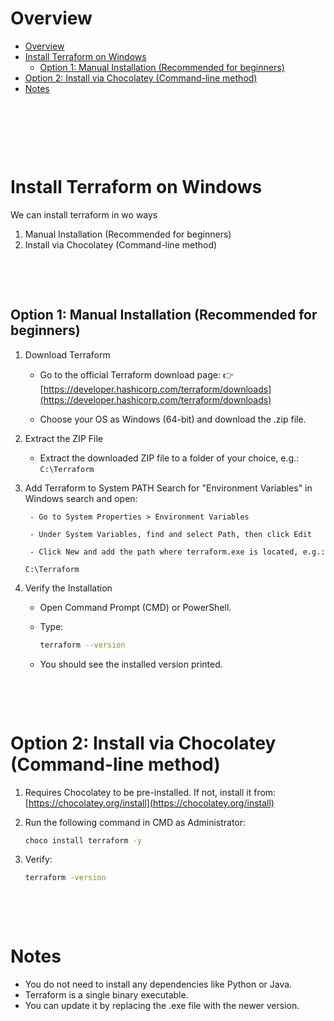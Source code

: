 # Overview

- [Overview](#overview)
- [Install Terraform on Windows](#install-terraform-on-windows)
  - [Option 1: Manual Installation (Recommended for beginners)](#option-1-manual-installation-recommended-for-beginners)
- [Option 2: Install via Chocolatey (Command-line method)](#option-2-install-via-chocolatey-command-line-method)
- [Notes](#notes)

&nbsp;

&nbsp;

&nbsp;

# Install Terraform on Windows

We can install terraform in wo ways

1. Manual Installation (Recommended for beginners)
2. Install via Chocolatey (Command-line method)

&nbsp;

&nbsp;

## Option 1: Manual Installation (Recommended for beginners)

1. Download Terraform

    - Go to the official Terraform download page:
      👉 [https://developer.hashicorp.com/terraform/downloads](https://developer.hashicorp.com/terraform/downloads)

    - Choose your OS as Windows (64-bit) and download the .zip file.

2. Extract the ZIP File

    - Extract the downloaded ZIP file to a folder of your choice, e.g.:
      `C:\Terraform`

3. Add Terraform to System PATH
    Search for "Environment Variables" in Windows search and open:

        - Go to System Properties > Environment Variables

        - Under System Variables, find and select Path, then click Edit

        - Click New and add the path where terraform.exe is located, e.g.:

    `C:\Terraform`

4. Verify the Installation

    - Open Command Prompt (CMD) or PowerShell.

    - Type:

      ```sh
      terraform --version
      ```

    - You should see the installed version printed.

&nbsp;

&nbsp;

# Option 2: Install via Chocolatey (Command-line method)

1. Requires Chocolatey to be pre-installed. If not, install it from: [https://chocolatey.org/install](https://chocolatey.org/install)

2. Run the following command in CMD as Administrator:

   ```sh
   choco install terraform -y
   ```

3. Verify:

   ```sh
   terraform -version
   ```

&nbsp;

&nbsp;

# Notes

- You do not need to install any dependencies like Python or Java.
- Terraform is a single binary executable.
- You can update it by replacing the .exe file with the newer version.

&nbsp;

&nbsp;

&nbsp;

&nbsp;
